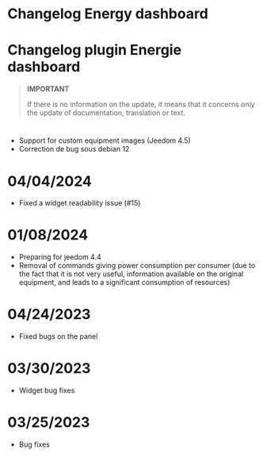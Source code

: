 # Changelog Energy dashboard

# Changelog plugin Energie dashboard

>**IMPORTANT**
>
>If there is no information on the update, it means that it concerns only the update of documentation, translation or text.

# 

- Support for custom equipment images (Jeedom 4.5)
- Correction de bug sous debian 12

# 04/04/2024

- Fixed a widget readability issue (#15)

# 01/08/2024

- Preparing for jeedom 4.4
- Removal of commands giving power consumption per consumer (due to the fact that it is not very useful, information available on the original equipment, and leads to a significant consumption of resources)

# 04/24/2023

- Fixed bugs on the panel

# 03/30/2023

- Widget bug fixes

# 03/25/2023

- Bug fixes
